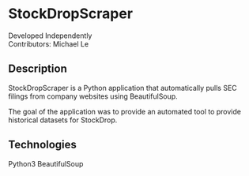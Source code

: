 # StockDropScraper
Developed Independently  
Contributors: Michael Le

## Description
StockDropScraper is a Python application that automatically pulls SEC filings from company websites using BeautifulSoup.
  
The goal of the application was to provide an automated tool to provide historical datasets for StockDrop.
  
## Technologies
Python3
BeautifulSoup   
